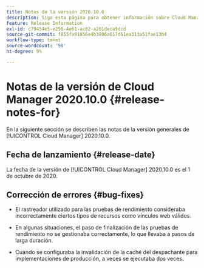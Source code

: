 ```yaml
---
title: Notas de la versión 2020.10.0
description: Siga esta página para obtener información sobre Cloud Manager 2020.10.0.
feature: Release Information
exl-id: c79454e5-e256-4e61-ac02-a201deca9dcd
source-git-commit: f855fa91656e4b3806a617d61ea313a51fae13b4
workflow-type: tm+mt
source-wordcount: '98'
ht-degree: 9%

---
```


# Notas de la versión de Cloud Manager 2020.10.0 {#release-notes-for}

En la siguiente sección se describen las notas de la versión generales de [!UICONTROL Cloud Manager] 2020.10.0.

## Fecha de lanzamiento {#release-date}

La fecha de la versión de [!UICONTROL Cloud Manager] 2020.10.0 es el 1 de octubre de 2020.

## Corrección de errores {#bug-fixes}

* El rastreador utilizado para las pruebas de rendimiento consideraba incorrectamente ciertos tipos de recursos como vínculos web válidos.

* En algunas situaciones, el paso de finalización de las pruebas de rendimiento no se gestionaba correctamente, lo que llevaba a pasos de larga duración.

* Cuando se configuraba la invalidación de la caché del despachante para implementaciones de producción, a veces se ejecutaba dos veces.
